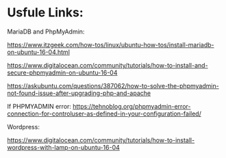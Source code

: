 # Usfule Links:

MariaDB and PhpMyAdmin:

https://www.itzgeek.com/how-tos/linux/ubuntu-how-tos/install-mariadb-on-ubuntu-16-04.html

https://www.digitalocean.com/community/tutorials/how-to-install-and-secure-phpmyadmin-on-ubuntu-16-04

https://askubuntu.com/questions/387062/how-to-solve-the-phpmyadmin-not-found-issue-after-upgrading-php-and-apache

If PHPMYADMIN error:
https://tehnoblog.org/phpmyadmin-error-connection-for-controluser-as-defined-in-your-configuration-failed/

Wordpress:

https://www.digitalocean.com/community/tutorials/how-to-install-wordpress-with-lamp-on-ubuntu-16-04
